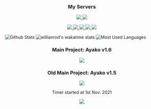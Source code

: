 <h3 align="center">My Servers</h3>

<p align="center">
  <a href="https://discord.gg/animekos" target="_blank">
    <img src="https://img.shields.io/badge/Discord-Animekos-fea730?style=flat&logo=discord&logoColor=white"/>
  </a>
  <a href="https://support.ayakobot.com" target="_blank">
    <img src="https://img.shields.io/badge/Discord-Ayako%20Support-b0ff00?style=flat&logo=discord&logoColor=white"/>
  </a>
<p align="center">
  <a href="https://discord.gg/aj63GaGGvu" target="_blank">
    <img src="https://img.shields.io/badge/Discord-Gameverse-ffffff?style=flat&logo=discord&logoColor=white"/>
  </a>
  <a href="https://discord.gg/pats" target="_blank">
    <img src="https://img.shields.io/badge/Discord-Cozy%20Kingdom-0a3560?style=flat&logo=discord&logoColor=white"/>
  </a>
  <a href="https://discord.gg/willis" target="_blank">
    <img src="https://img.shields.io/badge/Discord-WiLLiS%20Gaming-a970ff?style=flat&logo=discord&logoColor=white"/>
  </a>
  <a href="https://discord.gg/angel" target="_blank">
    <img src="https://img.shields.io/badge/Discord-Angel-fffeda?style=flat&logo=discord&logoColor=white"/>
  </a>
  <a href="https://discord.gg/happy" target="_blank">
    <img src="https://img.shields.io/badge/Discord-Reiko-1b1542?style=flat&logo=discord&logoColor=white"/>
  </a>
</p>

![Github Stats](https://github-readme-stats.vercel.app/api?username=Larsundso&show_icons=true&theme=merko)
![willianrod's wakatime stats](https://github-readme-stats.vercel.app/api/wakatime?username=Larsundso&theme=merko)
![Most Used Languages](https://github-readme-stats.vercel.app/api/top-langs/?username=Larsundso&theme=merko&layout=compact)

<h3 align="center">Main Project: Ayako v1.6</h3>
<p align="center">
  <a href="https://discord.gg/animekos" target="_blank">
    <img src="https://wakatime.com/badge/github/Larsundso/Ayako-v1.6.svg"/>
  </a>
</p>

<h3 align="center">Old Main Project: Ayako v1.5</h3>
<p align="center">
  <a href="https://discord.gg/animekos" target="_blank">
    <img src="https://wakatime.com/badge/user/dd3b35d0-d275-4870-a3d1-a0158fd38981/project/d6de1fb5-f3e0-4fbe-a14c-40aa74e5b9e4.svg"/>
  </a>
</p>

<p align="center">
  <a>Timer started at 1st Nov. 2021</a>
</p>
<p align="center">
  <a href="https://top.gg/bot/650691698409734151">
  <img src="https://top.gg/api/widget/650691698409734151.svg">
</a>
